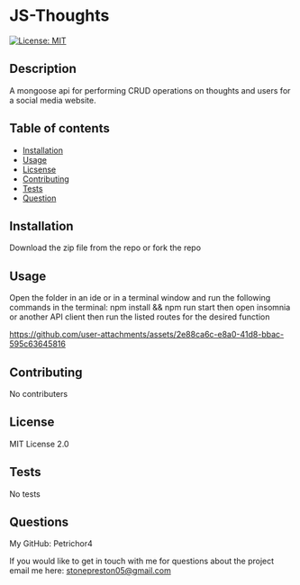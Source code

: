 
  # JS-Thoughts
  [![License: MIT](https://img.shields.io/badge/License-MIT-yellow.svg)](https://opensource.org/licenses/MIT)
  ## Description

  A mongoose api for performing CRUD operations on thoughts and users for a social media website.
  ## Table of contents

  * [Installation](#installation)
  * [Usage](#usage)
  * [Licsense](#license)
  * [Contributing](#contributing)
  * [Tests](#tests)
  * [Question](#questions)
  ## Installation

  Download the zip file from the repo or fork the repo 
  ## Usage

  Open the folder in an ide or in a terminal window and run the following commands in the terminal: npm install && npm run start then open insomnia or another API client then run the listed routes for the desired function

https://github.com/user-attachments/assets/2e88ca6c-e8a0-41d8-bbac-595c63645816
  
  ## Contributing

  No contributers
  
  ## License

  MIT License 2.0

  

  ## Tests

  No tests
  ## Questions

  My GitHub:
  Petrichor4

  If you would like to get in touch with me for questions about the project email me here:
  stonepreston05@gmail.com
